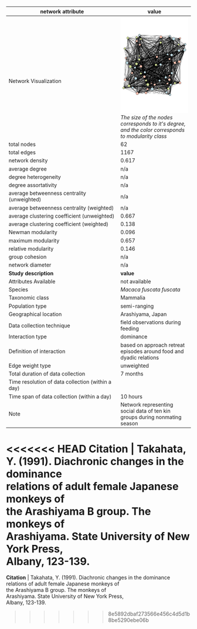network attribute|value
---|---
<img width=2500> Network Visualization | ![NetworkImage](/Networks/Network%20Visualizations/japanese_monkey_takahata.png) *The size of the nodes corresponds to it's degree, and the color corresponds to modularity class*
total nodes|62
total edges|1167
network density|0.617
average degree|n/a
degree heterogeneity|n/a
degree assortativity|n/a
average betweenness centrality (unweighted)|n/a
average betweenness centrality (weighted)|n/a
average clustering coefficient (unweighted)|0.667
average clustering coefficient (weighted)|0.138
Newman modularity|0.096
maximum modularity|0.657
relative modularity|0.146
group cohesion|n/a
network diameter|n/a
**Study description**|**value**
Attributes Available|not available
Species|*Macaca fuscata fuscata*
Taxonomic class|Mammalia
Population type|semi-ranging
Geographical location|Arashiyama, Japan
Data collection technique|field observations during feeding
Interaction type|dominance
Definition of interaction|based on approach retreat episodes around food and dyadic relations
Edge weight type|unweighted
Total duration of data collection|7 months
Time resolution of data collection (within a day)|
Time span of data collection (within a day)|10 hours
Note|Network representing social data of ten kin groups during nonmating season
<<<<<<< HEAD
**Citation** | Takahata, Y. (1991). Diachronic changes in the dominance <br> relations of adult female Japanese monkeys of <br> the Arashiyama B group. The monkeys of <br> Arashiyama. State University of New York Press, <br> Albany, 123-139.
=======
**Citation** | Takahata, Y. (1991). Diachronic changes in the dominance <br> relations of adult female Japanese monkeys of <br> the Arashiyama B group. The monkeys of <br> Arashiyama. State University of New York Press, <br> Albany, 123-139.
>>>>>>> 8e5892dbaf273566e456c4d5d1b8be5290ebe06b
